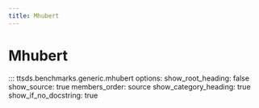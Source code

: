 ```yaml
---
title: Mhubert
---
```


# Mhubert

::: ttsds.benchmarks.generic.mhubert
    options:
      show_root_heading: false
      show_source: true
      members_order: source
      show_category_heading: true
      show_if_no_docstring: true
